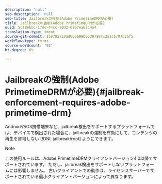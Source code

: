 ```yaml
---
description: 'null'
seo-description: 'null'
seo-title: Jailbreakの強制(Adobe PrimetimeDRMが必要)
title: Jailbreakの強制(Adobe PrimetimeDRMが必要)
uuid: 5cf8ebbc-17de-44cc-90d2-0857ea62c4a4
translation-type: tm+mt
source-git-commit: 1b9792a10ad606b99b6639799ac2aacb707b2af5
workflow-type: tm+mt
source-wordcount: '92'
ht-degree: 0%

---
```



# Jailbreakの強制(Adobe PrimetimeDRMが必要){#jailbreak-enforcement-requires-adobe-primetime-drm}

AndroidやiOS携帯端末など、jailbreak検出をサポートするプラットフォームでは、デバイスで検出された場合に、jailbreakの強制を有効にして、コンテンツの再生を許可しない [!DNL jailbreak/root] ようにできます。

>[!NOTE]
>
>この使用ルールは、Adobe PrimetimeDRMクライアントバージョン4.0以降でサポートされています。 ただし、jailbreak検出をサポートしないプラットフォームには影響しません。 古いクライアントでの動作は、ライセンスサーバーでサポートされている最小クライアントバージョンによって異なります。

